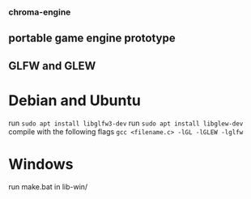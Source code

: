 ### chroma-engine
## portable game engine prototype

## GLFW and GLEW
# Debian and Ubuntu
run `sudo apt install libglfw3-dev`
run `sudo apt install libglew-dev`
compile with the following flags `gcc <filename.c> -lGL -lGLEW -lglfw`

# Windows
run make.bat in lib-win/